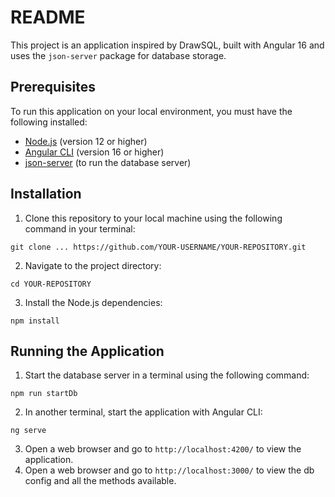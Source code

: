# README

This project is an application inspired by DrawSQL, built with Angular 16 and uses the `json-server` package for database storage.

## Prerequisites

To run this application on your local environment, you must have the following installed:

- [Node.js](https://nodejs.org/en/) (version 12 or higher)
- [Angular CLI](https://angular.io/cli) (version 16 or higher)
- [json-server](https://github.com/typicode/json-server) (to run the database server)

## Installation

1. Clone this repository to your local machine using the following command in your terminal:

```
git clone ... https://github.com/YOUR-USERNAME/YOUR-REPOSITORY.git
```

2. Navigate to the project directory:

```
cd YOUR-REPOSITORY
```

3. Install the Node.js dependencies:

```
npm install
```

## Running the Application

1. Start the database server in a terminal using the following command:

```
npm run startDb
```

2. In another terminal, start the application with Angular CLI:

```
ng serve
```

3. Open a web browser and go to `http://localhost:4200/` to view the application.
4. Open a web browser and go to `http://localhost:3000/` to view the db config and all the methods available.
